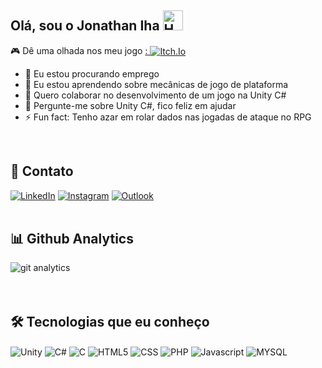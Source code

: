 ## Olá, sou o Jonathan Iha <img src="https://fonts.gstatic.com/s/e/notoemoji/latest/1f44b/512.webp" alt="Hello"  width="32" />
<div>
  🎮 Dê uma olhada nos meu jogo
  <a href="https://jonat-iha.itch.io/">:&nbsp<img align="center" alt="Itch.Io" src="https://img.shields.io/badge/Itch.io-FA5C5C?style=for-the-badge&logo=itchdotio&logoColor=white"> </a>
  <br>

- 🔭 Eu estou procurando emprego
- 🌱 Eu estou aprendendo sobre mecânicas de jogo de plataforma
- 👯 Quero colaborar no desenvolvimento de um jogo na Unity C#
- 💬 Pergunte-me sobre Unity C#, fico feliz em ajudar
- ⚡ Fun fact: Tenho azar em rolar dados nas jogadas de ataque no RPG
</div>
<br>

## 📨 Contato
[![LinkedIn](https://img.shields.io/badge/LinkedIn-0077B5?style=for-the-badge&logo=linkedin&logoColor=white)](https://www.linkedin.com/in/jonathaniha/)
[![Instagram](https://img.shields.io/badge/Instagram-E4405F?style=for-the-badge&logo=instagram&logoColor=white)](https://www.instagram.com/jonat_iha/)
[![Outlook](https://img.shields.io/badge/Microsoft_Outlook-0078D4?style=for-the-badge&logo=microsoft-outlook&logoColor=white)](mailto:JonathanXIha@outlook.com)
<br><br>

## 📊 Github Analytics
<div style="display: inline_block">
  <img align="center" alt="git analytics" src="https://github-readme-stats.vercel.app/api?username=JapaTech&show_icons=true&theme=dracula"> 
</div>
<br><br>

## 🛠️ Tecnologias que eu conheço
<div style="display: inline_block">
  <img align="center" alt="Unity" src="https://img.shields.io/badge/Unity-182f3b?style=for-the-badge&logo=unity"></img>
  <img align="center" alt="C#" src="https://img.shields.io/badge/C%23-182f3b?style=for-the-badge&logo=c-sharp&logoColor=forestgreen"></img>
  <img align="center" alt="C" src="https://img.shields.io/badge/C-182f3b?style=for-the-badge&logo=c"></img> 
  <img align="center" alt="HTML5" src="https://img.shields.io/badge/-HTML5-182f3b?style=for-the-badge&logo=html5"></img>
  <img align="center" alt="CSS" src="https://img.shields.io/badge/CSS3-182f3b?style=for-the-badge&logo=css3&logoColor=blue"></img>
  <img align="center" alt="PHP" src="https://img.shields.io/badge/PHP-182f3b?style=for-the-badge&logo=php"></img>
  <img align="center" alt="Javascript" src="https://img.shields.io/badge/JavaScript-182f3b?style=for-the-badge&logo=javascript"></img>
  <img align="center" alt="MYSQL" src="https://img.shields.io/badge/MYSQL-182f3b?style=for-the-badge&logo=mysql"></img> 
</div>

<!--
![Jonathan Iha's GitHub stats](https://github-readme-stats.vercel.app/api?username=JapaTech&show_icons=true&theme=dracula)<br>

**JapaTech/JapaTech** is a ✨ _special_ ✨ repository because its `README.md` (this file) appears on your GitHub profile.

Here are some ideas to get you started:

- 🔭 I’m currently working on ...
- 🌱 I’m currently learning ...
- 👯 I’m looking to collaborate on ...
- 🤔 I’m looking for help with ...
- 💬 Ask me about ...
- 📫 How to reach me: ...
- 😄 Pronouns: ...
- ⚡ Fun fact: ...
-->
